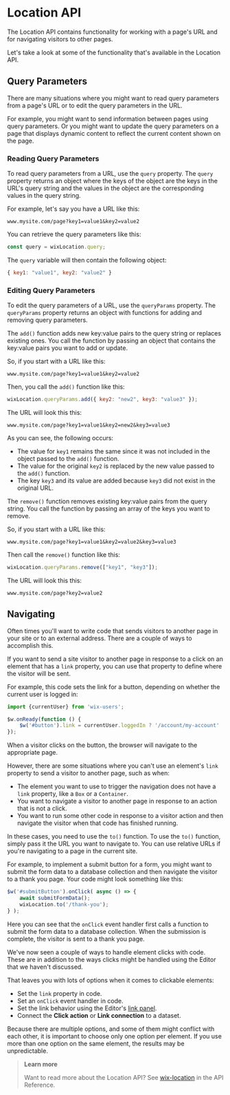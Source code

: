 # Location API

The Location API contains functionality for working with a page's URL and for navigating visitors to other pages. 

Let's take a look at some of the functionality that's available in the Location API.

## Query Parameters

There are many situations where you might want to read query parameters from a page's URL or to edit the query parameters in the URL. 

For example, you might want to send information between pages using query parameters. Or you might want to update the query parameters on a page that displays dynamic content to reflect the current content shown on the page.

### Reading Query Parameters

To read query parameters from a URL, use the `query` property. The `query` property returns an object where the keys of the object are the keys in the URL's query string and the values in the object are the corresponding values in the query string.

For example, let's say you have a URL like this:

```
www.mysite.com/page?key1=value1&key2=value2
```

You can retrieve the query parameters like this:

```javascript
const query = wixLocation.query;
```

The `query` variable will then contain the following object:

```javascript
{ key1: "value1", key2: "value2" }
```

### Editing Query Parameters

To edit the query parameters of a URL, use the `queryParams` property. The `queryParams` property returns an object with functions for adding and removing query parameters.

The `add()` function adds new key:value pairs to the query string or replaces existing ones. You call the function by passing an object that contains the key:value pairs you want to add or update.

So, if you start with a URL like this:

```
www.mysite.com/page?key1=value1&key2=value2
```

Then, you call the `add()` function like this:

```javascript
wixLocation.queryParams.add({ key2: "new2", key3: "value3" });
```

The URL will look this this:

```
www.mysite.com/page?key1=value1&key2=new2&key3=value3
```

As you can see, the following occurs:

-   The value for `key1` remains the same since it was not included in the object passed to the `add()` function.
-   The value for the original `key2` is replaced by the new value passed to the `add()` function.
-   The key `key3` and its value are added because `key3` did not exist in the original URL.

The `remove()` function removes existing key:value pairs from the query string. You call the function by passing an array of the keys you want to remove.

So, if you start with a URL like this:

```
www.mysite.com/page?key1=value1&key2=value2&key3=value3
```

Then call the `remove()` function like this:

```javascript
wixLocation.queryParams.remove(["key1", "key3"]);
```

The URL will look this this:

```
www.mysite.com/page?key2=value2
```

## Navigating

Often times you'll want to write code that sends visitors to another page in your site or to an external address. There are a couple of ways to accomplish this.

If you want to send a site visitor to another page in response to a click on an element that has a `link` property, you can use that property to define where the visitor will be sent.

For example, this code sets the link for a button, depending on whether the current user is logged in:

```javascript
import {currentUser} from 'wix-users';

$w.onReady(function () {
    $w('#button').link = currentUser.loggedIn ? '/account/my-account' : '/signup';
});
```

When a visitor clicks on the button, the browser will navigate to the appropriate page.

However, there are some situations where you can't use an element's `link` property to send a visitor to another page, such as when:

-   The element you want to use to trigger the navigation does not have a `link` property, like a `Box` or a `Container`.
-   You want to navigate a visitor to another page in response to an action that is not a click.
-   You want to run some other code in response to a visitor action and then navigate the visitor when that code has finished running.

In these cases, you need to use the `to()` function. To use the `to()` function, simply pass it the URL you want to navigate to. You can use relative URLs if you're navigating to a page in the current site.

For example, to implement a submit button for a form, you might want to submit the form data to a database collection and then navigate the visitor to a thank you page. Your code might look something like this:

```javascript
$w('#submitButton').onClick( async () => {
    await submitFormData();
    wixLocation.to('/thank-you');
} );
```

Here you can see that the `onClick` event handler first calls a function to submit the form data to a database collection. When the submission is complete, the visitor is sent to a thank you page.

We've now seen a couple of ways to handle element clicks with code. These are in addition to the ways clicks might be handled using the Editor that we haven't discussed.

That leaves you with lots of options when it comes to clickable elements:

-   Set the `link` property in code.
-   Set an `onClick` event handler in code.
-   Set the link behavior using the Editor's [link panel](https://support.wix.com/en/article/wix-editor-adding-a-link-to-an-element).
-   Connect the **Click action** or **Link connection** to a dataset.

Because there are multiple options, and some of them might conflict with each other, it is important to choose only one option per element. If you use more than one option on the same element, the results may be unpredictable. 

> **Learn more**
> 
> Want to read more about the Location API? See [wix-location](https://www.wix.com/velo/reference/wix-location) in the API Reference.